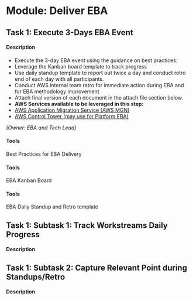 
# Module: Deliver EBA
## Task 1: Execute 3-Days EBA Event
#### Description
* Execute the 3-day EBA event using the guidance on best practices.
* Leverage the Kanban board template to track progress
* Use daily standup template to report out twice a day and conduct retro end of each day with all participants.
* Conduct AWS internal team retro for immediate action during EBA and for EBA methodology improvement 
* Attach final version of each document in the attach file section below.
* **AWS Services available to be leveraged in this step:**
* [AWS Application Migration Service (AWS MGN)](https://w.amazon.com/bin/view/Application-Migration-Service)
* [AWS Control Tower (may use for Platform EBA)](https://aws.amazon.com/controltower/)

*(Owner: EBA and Tech Lead)*

#### Tools
Best Practices for EBA Delivery
#### Tools
EBA Kanban Board
#### Tools
EBA Daily Standup and Retro template
## Task 1: Subtask 1: Track Workstreams Daily Progress
#### Description

## Task 1: Subtask 2: Capture Relevant Point during Standups/Retro
#### Description
